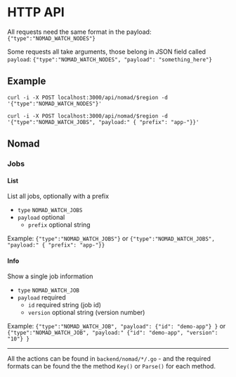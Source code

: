 # HTTP API

All requests need the same format in the payload: `{"type":"NOMAD_WATCH_NODES"}`

Some requests all take arguments, those belong in JSON field called `payload`: `{"type":"NOMAD_WATCH_NODES", "payload": "something_here"}`

## Example

`curl -i -X POST localhost:3000/api/nomad/$region -d '{"type":"NOMAD_WATCH_NODES"}'`

`curl -i -X POST localhost:3000/api/nomad/$region -d '{"type":"NOMAD_WATCH_JOBS", "payload:" { "prefix": "app-"}}'`

## Nomad

### Jobs

#### List

List all jobs, optionally with a prefix

- `type` `NOMAD_WATCH_JOBS`
- `payload` optional
    - `prefix` optional string

Example: `{"type":"NOMAD_WATCH_JOBS"}` or `{"type":"NOMAD_WATCH_JOBS", "payload:" { "prefix": "app-"}}`

#### Info

Show a single job information

- `type` `NOMAD_WATCH_JOB`
- `payload` required
    - `id` required string (job id)
    - `version` optional string (version number)

Example: `{"type":"NOMAD_WATCH_JOB", "payload": {"id": "demo-app"} }` or `{"type":"NOMAD_WATCH_JOB", "payload:" {"id": "demo-app", "version": "10"} }`

---

All the actions can be found in `backend/nomad/*/.go` - and the required formats can be found the the method `Key()` or `Parse()` for each method.
